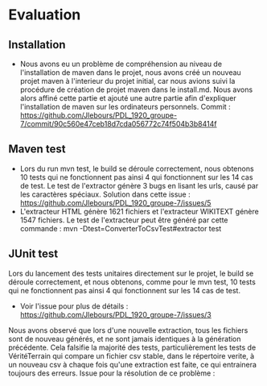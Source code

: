 # Evaluation

## Installation

- Nous avons eu un problème de compréhension au niveau de l'installation de maven dans le projet, 
nous avons créé un nouveau projet maven à l'interieur du projet initial, car nous avions suivi la procédure de création 
de projet maven dans le install.md. Nous avons alors affiné cette partie et ajouté une autre partie afin d'expliquer 
l'installation de maven sur les ordinateurs personnels. 
Commit : https://github.com/Jlebours/PDL_1920_groupe-7/commit/90c560e47ceb18d7cda056772c74f504b3b8414f

## Maven test

- Lors du run mvn test, le build se déroule correctement, nous obtenons 10 tests qui ne fonctionnent pas ainsi 4 qui fonctionnent sur les 14 cas de test.
Le test de l'extractor génère 3 bugs en lisant les urls, causé par les caractères spéciaux.
Solution dans cette issue : https://github.com/Jlebours/PDL_1920_groupe-7/issues/5
- L'extracteur HTML génère 1621 fichiers et l'extracteur WIKITEXT génère 1547 fichiers.
Le test de l'extracteur peut être généré par cette commande : mvn -Dtest=ConverterToCsvTest#extractor test

## JUnit test

Lors du lancement des tests unitaires directement sur le projet, le build se déroule correctement, 
et nous obtenons, comme pour le mvn test, 10 tests qui ne fonctionnent pas ainsi 4 qui fonctionnent sur les 14 cas de test.
- Voir l'issue pour plus de détails : https://github.com/Jlebours/PDL_1920_groupe-7/issues/3

Nous avons observé que lors d'une nouvelle extraction, tous les fichiers sont de nouveau générés, et ne sont jamais identiques à la génération précédente.
Cela falsifie la majorité des tests, particulièrement les tests de VéritéTerrain qui compare un fichier csv stable, dans le répertoire verite,
à un nouveau csv à chaque fois qu'une extraction est faite, ce qui entrainera toujours des erreurs.
Issue pour la résolution de ce problème : 

